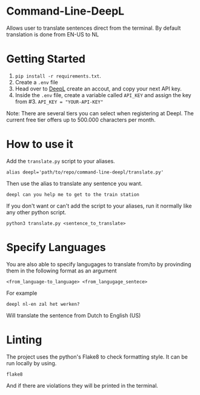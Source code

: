 # Command-Line-DeepL
Allows user to translate sentences direct from the terminal. By default translation is done from EN-US to NL

# Getting Started
1. `pip install -r requirements.txt`.
2. Create a `.env` file 
3. Head over to [DeepL](https://www.deepl.com/) create an accout, and copy your next API key.
4. Inside the `.env` file, create a variable called `API_KEY` and assign the key from #3.
  `API_KEY = "YOUR-API-KEY"`

Note: There are several tiers you can select when registering at Deepl. The current free tier offers up to 500.000 characters per month.

# How to use it
Add the `translate.py` script to your aliases.
```
alias deepl='path/to/repo/command-line-deepl/translate.py'
```

Then use the alias to translate any sentence you want.
```
deepl can you help me to get to the train station
```

If you don't want or can't add the script to your aliases, run it normally
like any other python script.
```
python3 translate.py <sentence_to_translate>
```

# Specify Languages
You are also able to specify langugages to translate from/to by provinding them in the following format as an argument
```
<from_language-to_language> <from_langugage_sentece>
```

For example
```
deepl nl-en zal het werken?
```
Will translate the sentence from Dutch to English (US)

# Linting
The project uses the python's Flake8 to check formatting style. It can be run locally by using.
```
flake8
```
And if there are violations they will be printed in the terminal.

